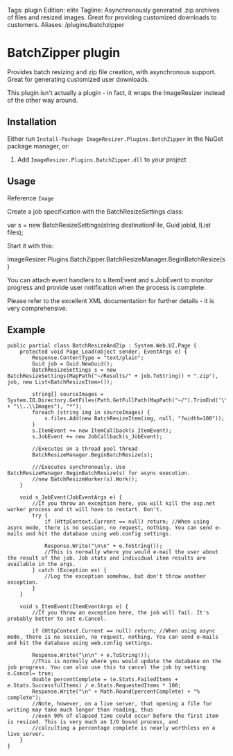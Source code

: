 Tags: plugin
Edition: elite
Tagline: Asynchronously generated .zip archives of files and resized images. Great for providing customized downloads to customers.
Aliases: /plugins/batchzipper


# BatchZipper plugin

Provides batch resizing and zip file creation, with asynchronous support. Great for generating customized user downloads.

This plugin isn't actually a plugin - in fact, it wraps the ImageResizer instead of the other way around.

## Installation

Either run `Install-Package ImageResizer.Plugins.BatchZipper` in the NuGet package manager, or:

1. Add `ImageResizer.Plugins.BatchZipper.dll` to your project


## Usage

Reference `Image`

Create a job specification with the BatchResizeSettings class:

   var s = new BatchResizeSettings(string destinationFile, Guid jobId, IList<BatchResizeItem> files);

Start it with this:

   ImageResizer.Plugins.BatchZipper.BatchResizeManager.BeginBatchResize(s)

You can attach event handlers to s.ItemEvent and s.JobEvent to monitor progress and provide user notification when the process is complete.

Please refer to the excellent XML documentation for further details - it is very comprehensive.


## Example

    public partial class BatchResizeAndZip : System.Web.UI.Page {
        protected void Page_Load(object sender, EventArgs e) {
            Response.ContentType = "text/plain";
            Guid job = Guid.NewGuid();
            BatchResizeSettings s = new BatchResizeSettings(MapPath("~/Results/" + job.ToString() + ".zip"), job, new List<BatchResizeItem>());

            string[] sourceImages = System.IO.Directory.GetFiles(Path.GetFullPath(MapPath("~/").TrimEnd('\\') + "\\..\\Images"), "*");
            foreach (string img in sourceImages) {
                s.files.Add(new BatchResizeItem(img, null, "?width=100"));
            }
            s.ItemEvent += new ItemCallback(s_ItemEvent);
            s.JobEvent += new JobCallback(s_JobEvent);

            //Executes on a thread pool thread
            BatchResizeManager.BeginBatchResize(s);

            ///Executes synchronously. Use  BatchResizeManager.BeginBatchResize(s) for async execution.
            //new BatchResizeWorker(s).Work();
        }

        void s_JobEvent(JobEventArgs e) {
            //If you throw an exception here, you will kill the asp.net worker process and it will have to restart. Don't.
            try {
                if (HttpContext.Current == null) return; //When using async mode, there is no session, no request, nothing. You can send e-mails and hit the database using web.config settings.

                Response.Write("\n\n" + e.ToString());
                //This is normally where you would e-mail the user about the result of the job. Job stats and individual item results are available in the args.
            } catch (Exception ex) {
                //Log the exception somehow, but don't throw another exception.
            }
        }

        void s_ItemEvent(ItemEventArgs e) {
            //If you throw an exception here, the job will fail. It's probably better to set e.Cancel.

            if (HttpContext.Current == null) return; //When using async mode, there is no session, no request, nothing. You can send e-mails and hit the database using web.config settings.

            Response.Write("\n\n" + e.ToString());
            //This is normally where you would update the database on the job progress. You can also use this to cancel the job by setting e.Cancel= true;
            double percentComplete = (e.Stats.FailedItems + e.Stats.SuccessfulItems) / e.Stats.RequestedItems * 100;
            Response.Write("\n" + Math.Round(percentComplete) + "% complete");
            //Note, however, on a live server, that opening a file for writing may take much longer than reading, thus
            //even 90% of elapsed time could occur before the first item is resized. This is very much an I/O bound process, and 
            //calculting a percentage complete is nearly worthless on a live server.
        }
    }